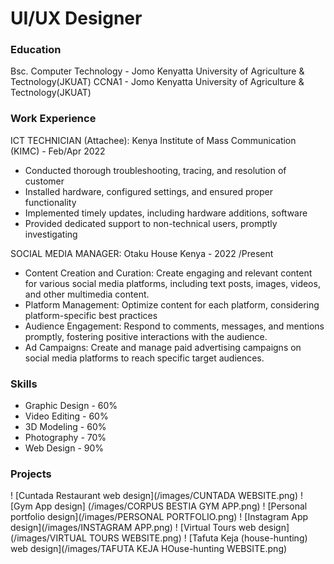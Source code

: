 # UI/UX Designer

### Education
Bsc. Computer Technology - Jomo Kenyatta University of Agriculture & Tectnology(JKUAT)
CCNA1 - Jomo Kenyatta University of Agriculture & Tectnology(JKUAT)

### Work Experience
ICT TECHNICIAN (Attachee): Kenya Institute of Mass Communication (KIMC) - Feb/Apr 2022
- Conducted thorough troubleshooting, tracing, and resolution of customer
- Installed hardware, configured settings, and ensured proper functionality
- Implemented timely updates, including hardware additions, software
- Provided dedicated support to non-technical users, promptly investigating

SOCIAL MEDIA MANAGER: Otaku House Kenya - 2022 /Present
- Content Creation and Curation: Create engaging and relevant content for various social media platforms, including text posts, images, videos, and other multimedia content.
- Platform Management: Optimize content for each platform, considering platform-specific best practices 
- Audience Engagement: Respond to comments, messages, and mentions promptly, fostering positive interactions with the audience.
- Ad Campaigns: Create and manage paid advertising campaigns on social media platforms to reach specific target audiences.
  
### Skills
- Graphic Design - 60%
- Video Editing - 60%
- 3D Modeling - 60%
- Photography - 70%
- Web Design - 90%
  
### Projects
! [Cuntada Restaurant web design](/images/CUNTADA WEBSITE.png)
! [Gym App design] (/images/CORPUS BESTIA GYM APP.png)
! [Personal portfolio design](/images/PERSONAL PORTFOLIO.png)
! [Instagram App design](/images/INSTAGRAM APP.png)
! [Virtual Tours web design](/images/VIRTUAL TOURS WEBSITE.png)
! [Tafuta Keja (house-hunting) web design](/images/TAFUTA KEJA HOuse-hunting WEBSITE.png)
